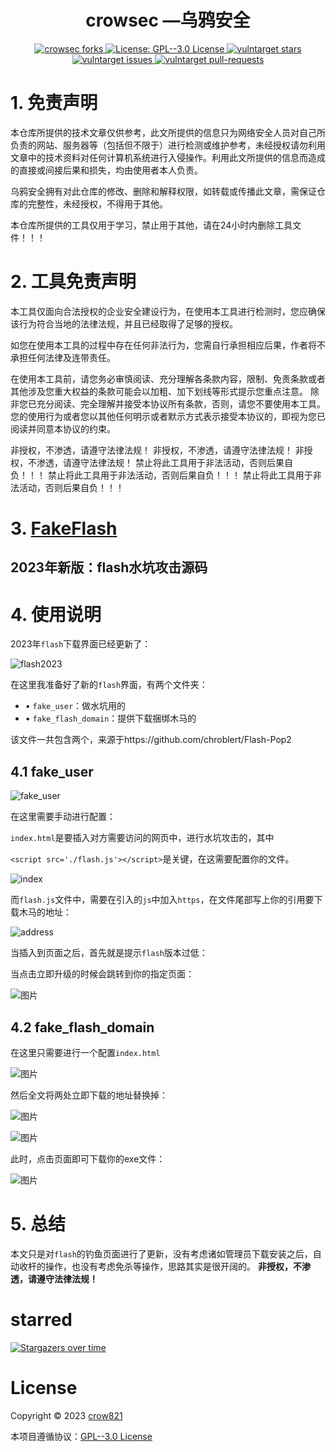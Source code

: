 <h1 align="center">crowsec —乌鸦安全</h1>

<p align="center">
  <a href="https://github.com/crow821/github-profile-readme-generator/fork" target="blank">
	<img src="https://img.shields.io/github/forks/crow821/FakeFlash?style=flat-square" alt="crowsec forks"/>
  </a>
  <a href="https://github.com/crow821/FakeFlash/blob/main/LICENSE" target="blank">
    <img alt="License: GPL--3.0 License" src="https://img.shields.io/github/license/crow821/Vulntarget" />
  </a>
  <a href="https://github.com/crow821/github-profile-readme-generator/stargazers" target="blank">
	<img src="https://img.shields.io/github/stars/crow821/FakeFlash?style=flat-square" alt="vulntarget stars"/>
  </a>
  <a href="https://github.com/crow821/github-profile-readme-generator/issues" target="blank">
	<img src="https://img.shields.io/github/issues/crow821/FakeFlash?style=flat-square" alt="vulntarget issues"/>
  </a>
  <a href="https://github.com/crow821/github-profile-readme-generator/pulls" target="blank">
	<img src="https://img.shields.io/github/issues-pr/crow821/FakeFlash?style=flat-square" alt="vulntarget pull-requests"/>
  </a>


# 1. 免责声明

本仓库所提供的技术文章仅供参考，此文所提供的信息只为网络安全人员对自己所负责的网站、服务器等（包括但不限于）进行检测或维护参考，未经授权请勿利用文章中的技术资料对任何计算机系统进行入侵操作。利用此文所提供的信息而造成的直接或间接后果和损失，均由使用者本人负责。

乌鸦安全拥有对此仓库的修改、删除和解释权限，如转载或传播此文章，需保证仓库的完整性，未经授权，不得用于其他。

本仓库所提供的工具仅用于学习，禁止用于其他，请在24小时内删除工具文件！！！

# 2. 工具免责声明

本工具仅面向合法授权的企业安全建设行为，在使用本工具进行检测时，您应确保该行为符合当地的法律法规，并且已经取得了足够的授权。

如您在使用本工具的过程中存在任何非法行为，您需自行承担相应后果，作者将不承担任何法律及连带责任。

在使用本工具前，请您务必审慎阅读、充分理解各条款内容，限制、免责条款或者其他涉及您重大权益的条款可能会以加粗、加下划线等形式提示您重点注意。 除非您已充分阅读、完全理解并接受本协议所有条款，否则，请您不要使用本工具。您的使用行为或者您以其他任何明示或者默示方式表示接受本协议的，即视为您已阅读并同意本协议的约束。


非授权，不渗透，请遵守法律法规！
非授权，不渗透，请遵守法律法规！
非授权，不渗透，请遵守法律法规！
禁止将此工具用于非法活动，否则后果自负！！！
禁止将此工具用于非法活动，否则后果自负！！！
禁止将此工具用于非法活动，否则后果自负！！！

# 3. [FakeFlash](https://github.com/crow821/FakeFlash)

## 2023年新版：flash水坑攻击源码

# 4. 使用说明



2023年`flash`下载界面已经更新了：



![flash2023](Readme.assets/flash2023.png)



在这里我准备好了新的`flash`界面，有两个文件夹：

- • `fake_user`：做水坑用的
- • `fake_flash_domain`：提供下载捆绑木马的

该文件一共包含两个，来源于https://github.com/chroblert/Flash-Pop2

## 4.1 fake_user



![fake_user](Readme.assets/fake_user.png)





在这里需要手动进行配置：

`index.html`是要插入对方需要访问的网页中，进行水坑攻击的，其中

`<script src='./flash.js'></script>`是关键，在这需要配置你的文件。

![index](Readme.assets/index.png)



而`flash.js`文件中，需要在引入的`js`中加入`https`，在文件尾部写上你的引用要下载木马的地址：



![address](Readme.assets/address.png)



当插入到页面之后，首先就是提示`flash`版本过低：



当点击立即升级的时候会跳转到你的指定页面：

![图片](Readme.assets/640-20230209165337829.png)

## 4.2 fake_flash_domain

在这里只需要进行一个配置`index.html`

![图片](Readme.assets/640-20230209165337836.png)

然后全文将两处立即下载的地址替换掉：

![图片](Readme.assets/640-20230209165337706.png)

![图片](Readme.assets/640-20230209165337842.png)

此时，点击页面即可下载你的exe文件：

![图片](Readme.assets/640-20230209165337852.png)

# 5. 总结

本文只是对`flash`的钓鱼页面进行了更新，没有考虑诸如管理员下载安装之后，自动收杆的操作，也没有考虑免杀等操作，思路其实是很开阔的。
**非授权，不渗透，请遵守法律法规！**





# starred

[![Stargazers over time](https://starchart.cc/crow821/FakeFlash.svg)](https://starchart.cc/crow821/crowsec) 



# License

Copyright © 2023 [crow821](https://github.com/crow821)

本项目遵循协议：[GPL--3.0 License](https://github.com/crow821/crowsec/blob/master/LICENSE)

